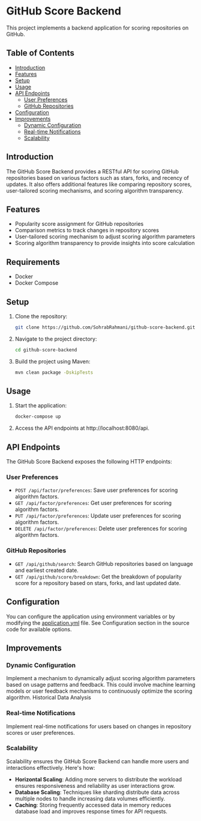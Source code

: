 # GitHub Score Backend

This project implements a backend application for scoring repositories on GitHub.

## Table of Contents
- [Introduction](#introduction)
- [Features](#features)
- [Setup](#setup)
- [Usage](#usage)
- [API Endpoints](#api-endpoints)
   - [User Preferences](#user-preferences)
   - [GitHub Repositories](#github-repositories)
- [Configuration](#configuration)
- [Improvements](#improvements)
   - [Dynamic Configuration](#dynamic-configuration)
   - [Real-time Notifications](#real-time-notifications)
   - [Scalability](#scalability)

## Introduction
The GitHub Score Backend provides a RESTful API for scoring GitHub repositories based on various factors such as stars, forks, and recency of updates. It also offers additional features like comparing repository scores, user-tailored scoring mechanisms, and scoring algorithm transparency.

## Features
- Popularity score assignment for GitHub repositories
- Comparison metrics to track changes in repository scores
- User-tailored scoring mechanism to adjust scoring algorithm parameters
- Scoring algorithm transparency to provide insights into score calculation

## Requirements

- Docker
- Docker Compose

## Setup
1. Clone the repository:
   ```bash
   git clone https://github.com/SohrabRahmani/github-score-backend.git
2. Navigate to the project directory:
    ```bash
   cd github-score-backend
3. Build the project using Maven:
    ```bash 
   mvn clean package -DskipTests
## Usage
1. Start the application:
    ```bash
   docker-compose up
2. Access the API endpoints at http://localhost:8080/api.

## API Endpoints
The GitHub Score Backend exposes the following HTTP endpoints:

### User Preferences
- `POST /api/factor/preferences`: Save user preferences for scoring algorithm factors.
- `GET /api/factor/preferences`: Get user preferences for scoring algorithm factors.
- `PUT /api/factor/preferences`: Update user preferences for scoring algorithm factors.
- `DELETE /api/factor/preferences`: Delete user preferences for scoring algorithm factors.

### GitHub Repositories
- `GET /api/github/search`: Search GitHub repositories based on language and earliest created date.
- `GET /api/github/score/breakdown`: Get the breakdown of popularity score for a repository based on stars, forks, and last updated date.

## Configuration
You can configure the application using environment variables or by modifying the [application.yml](src%2Fmain%2Fresources%2Fapplication.yml) file.
See Configuration section in the source code for available options.

## Improvements
### Dynamic Configuration
Implement a mechanism to dynamically adjust scoring algorithm parameters based on usage patterns and feedback. This could involve machine learning models or user feedback mechanisms to continuously optimize the scoring algorithm.
Historical Data Analysis

### Real-time Notifications
Implement real-time notifications for users based on changes in repository scores or user preferences.

### Scalability

Scalability ensures the GitHub Score Backend can handle more users and interactions effectively. Here's how:

- **Horizontal Scaling**: Adding more servers to distribute the workload ensures responsiveness and reliability as user interactions grow.
- **Database Scaling**: Techniques like sharding distribute data across multiple nodes to handle increasing data volumes efficiently.
- **Caching**: Storing frequently accessed data in memory reduces database load and improves response times for API requests.